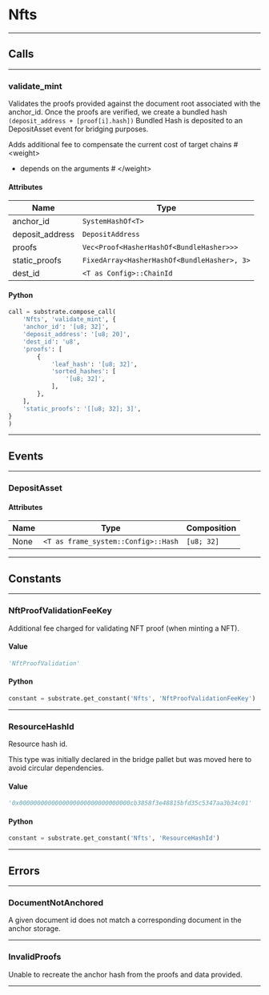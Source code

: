
# Nfts

---------
## Calls

---------
### validate_mint
Validates the proofs provided against the document root associated with the anchor_id.
Once the proofs are verified, we create a bundled hash `(deposit_address + [proof[i].hash])`
Bundled Hash is deposited to an DepositAsset event for bridging purposes.

Adds additional fee to compensate the current cost of target chains
\# &lt;weight&gt;
- depends on the arguments
\# &lt;/weight&gt;
#### Attributes
| Name | Type |
| -------- | -------- | 
| anchor_id | `SystemHashOf<T>` | 
| deposit_address | `DepositAddress` | 
| proofs | `Vec<Proof<HasherHashOf<BundleHasher>>>` | 
| static_proofs | `FixedArray<HasherHashOf<BundleHasher>, 3>` | 
| dest_id | `<T as Config>::ChainId` | 

#### Python
```python
call = substrate.compose_call(
    'Nfts', 'validate_mint', {
    'anchor_id': '[u8; 32]',
    'deposit_address': '[u8; 20]',
    'dest_id': 'u8',
    'proofs': [
        {
            'leaf_hash': '[u8; 32]',
            'sorted_hashes': [
                '[u8; 32]',
            ],
        },
    ],
    'static_proofs': '[[u8; 32]; 3]',
}
)
```

---------
## Events

---------
### DepositAsset
#### Attributes
| Name | Type | Composition
| -------- | -------- | -------- |
| None | `<T as frame_system::Config>::Hash` | ```[u8; 32]```

---------
## Constants

---------
### NftProofValidationFeeKey
 Additional fee charged for validating NFT proof (when minting a NFT).
#### Value
```python
'NftProofValidation'
```
#### Python
```python
constant = substrate.get_constant('Nfts', 'NftProofValidationFeeKey')
```
---------
### ResourceHashId
 Resource hash id.

 This type was initially declared in the bridge pallet but was moved here
 to avoid circular dependencies.
#### Value
```python
'0x0000000000000000000000000000000cb3858f3e48815bfd35c5347aa3b34c01'
```
#### Python
```python
constant = substrate.get_constant('Nfts', 'ResourceHashId')
```
---------
## Errors

---------
### DocumentNotAnchored
A given document id does not match a corresponding document in the anchor storage.

---------
### InvalidProofs
Unable to recreate the anchor hash from the proofs and data provided.

---------